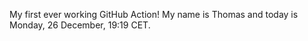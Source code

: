 My first ever working GitHub Action!
My name is Thomas and today is Monday, 26 December, 19:19 CET. 
